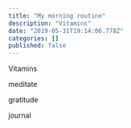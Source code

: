 ```yaml
---
title: "My morning routine"
description: "Vitamins"
date: "2019-05-31T19:14:06.778Z"
categories: []
published: false
---
```


Vitamins

meditate

gratitude

journal